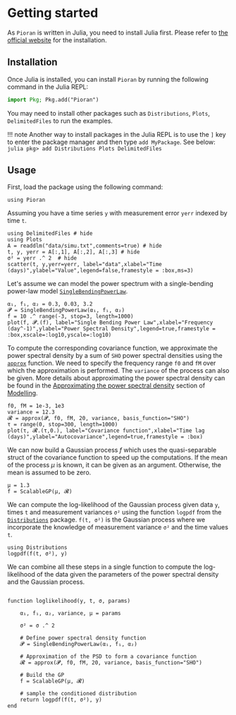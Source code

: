 # Getting started

As `Pioran` is written in Julia, you need to install Julia first. Please refer to [the official website](https://julialang.org/downloads/) for the installation.

## Installation

Once Julia is installed, you can install `Pioran` by running the following command in the Julia REPL:

```julia
import Pkg; Pkg.add("Pioran")
```

You may need to install other packages such as `Distributions`, `Plots`, `DelimitedFiles` to run the examples.

!!! note
    Another way to install packages in the Julia REPL is to use the `]` key to enter the package manager and then type `add MyPackage`. See below:
    ```julia
    pkg> add Distributions Plots DelimitedFiles
    ```

## Usage

First, load the package using the following command:

```@example getting_started
using Pioran
```

Assuming you have a time series `y`  with measurement error `yerr` indexed by time `t`.

```@example getting_started
using DelimitedFiles # hide
using Plots
A = readdlm("data/simu.txt",comments=true) # hide
t, y, yerr = A[:,1], A[:,2], A[:,3] # hide
σ² = yerr .^ 2  # hide
scatter(t, y,yerr=yerr, label="data",xlabel="Time (days)",ylabel="Value",legend=false,framestyle = :box,ms=3)
```

Let's assume we can model the power spectrum with a single-bending power-law model [`SingleBendingPowerLaw`](@ref).

```@example getting_started
α₁, f₁, α₂ = 0.3, 0.03, 3.2
𝓟 = SingleBendingPowerLaw(α₁, f₁, α₂)
f = 10 .^ range(-3, stop=3, length=1000)
plot(f, 𝓟.(f), label="Single Bending Power Law",xlabel="Frequency (day^-1)",ylabel="Power Spectral Density",legend=true,framestyle = :box,xscale=:log10,yscale=:log10)
```
To compute the corresponding covariance function, we approximate the power spectral density by a sum of `SHO` power spectral densities using the [`approx`](@ref) function. We need to specify the frequency range `f0` and `fM` over which the approximation is performed. The `variance` of the process can also be given. More details about approximating the power spectral density can be found in the [Approximating the power spectral density](@ref) section of [Modelling](@ref).

```@example getting_started
f0, fM = 1e-3, 1e3
variance = 12.3  
𝓡 = approx(𝓟, f0, fM, 20, variance, basis_function="SHO")
τ = range(0, stop=300, length=1000)
plot(τ, 𝓡.(τ,0.), label="Covariance function",xlabel="Time lag (days)",ylabel="Autocovariance",legend=true,framestyle = :box)
```

We can now build a Gaussian process $f$ which uses the quasi-separable struct of the covariance function to speed up the computations. If the mean of the process $\mu$ is known, it can be given as an argument. Otherwise, the mean is assumed to be zero.

```@example getting_started
μ = 1.3 
f = ScalableGP(μ, 𝓡)
```

We can compute the log-likelihood of the Gaussian process given data `y`, times `t` and measurement variances `σ²` using the function `logpdf` from the [`Distributions`](https://juliastats.org/Distributions.jl/stable/) package. `f(t, σ²)` is the Gaussian process where we incorporate the knowledge of measurement variance `σ²` and the time values `t`.
```@example getting_started
using Distributions
logpdf(f(t, σ²), y)
```

We can combine all these steps in a single function to compute the log-likelihood of the data given the parameters of the power spectral density and the Gaussian process.

```@example getting_started

function loglikelihood(y, t, σ, params)

    α₁, f₁, α₂, variance, μ = params

    σ² = σ .^ 2 

    # Define power spectral density function
    𝓟 = SingleBendingPowerLaw(α₁, f₁, α₂)

    # Approximation of the PSD to form a covariance function
    𝓡 = approx(𝓟, f0, fM, 20, variance, basis_function="SHO")

    # Build the GP
    f = ScalableGP(μ, 𝓡)

    # sample the conditioned distribution
    return logpdf(f(t, σ²), y)
end
```
